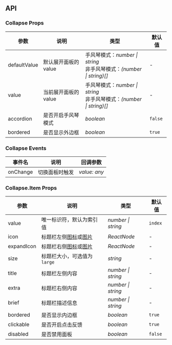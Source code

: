 ## API

### Collapse Props

| 参数 | 说明 | 类型 | 默认值 |
| --- | --- | --- | --- |
| defaultValue | 默认展开面板的 value | 手风琴模式：_number \| string_<br>非手风琴模式：_(number \| string)[]_ | - |
| value | 当前展开面板的 value | 手风琴模式：_number \| string_<br>非手风琴模式：_(number \| string)[]_ | - |
| accordion | 是否开启手风琴模式 | _boolean_ | `false` |
| bordered | 是否显示外边框 | _boolean_ | `true` |

### Collapse Events

| 事件名 | 说明           | 回调参数                                 |
| ------ | -------------- | ---------------------------------------- |
| onChange | 切换面板时触发 | _value: any_ |

### Collapse.Item Props

| 参数 | 说明 | 类型 | 默认值 |
| --- | --- | --- | --- |
| value | 唯一标识符，默认为索引值 | _number \| string_ | `index` |
| icon | 标题栏左侧[图标](/components/icon)或[图片](/components/image) | _ReactNode_ | - |
| expandIcon | 标题栏右侧[图标](/components/icon)或[图片](/components/image) | _ReactNode_ | - |
| size | 标题栏大小，可选值为 `large` | _string_ | - |
| title | 标题栏左侧内容 | _number \| string_ | - |
| extra | 标题栏右侧内容 | _number \| string_ | - |
| brief | 标题栏描述信息 | _number \| string_ | - |
| bordered | 是否显示内边框 | _boolean_ | `true` |
| clickable| 是否开启点击反馈 | _boolean_ | `true` |
| disabled | 是否禁用面板 | _boolean_ | `false` |